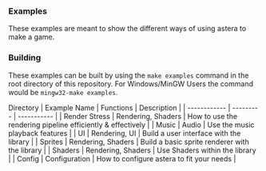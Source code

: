### Examples
These examples are meant to show the different ways of using astera to make a game.

### Building
These examples can be built by using the `make examples` command in the root directory of this repository.
For Windows/MinGW Users the command would be `mingw32-make examples`.

Directory
| Example Name | Functions | Description |
| ------------ | --------- | ----------- |
| Render Stress | Rendering, Shaders | How to use the rendering pipeline efficiently & effectively |
| Music | Audio | Use the music playback features | 
| UI | Rendering, UI | Build a user interface with the library | 
| Sprites | Rendering, Shaders | Build a basic sprite renderer with the library | 
| Shaders | Rendering, Shaders | Use Shaders within the library | 
| Config | Configuration | How to configure astera to fit your needs | 
